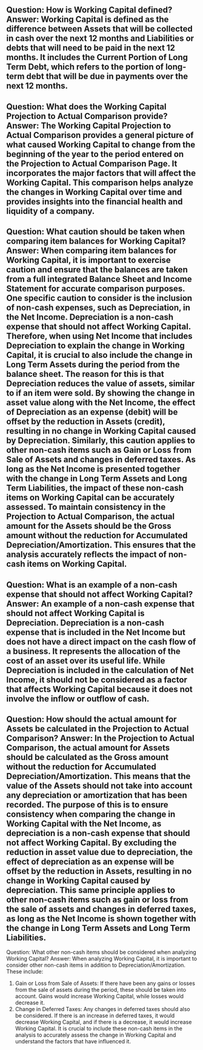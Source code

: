 Question: How is Working Capital defined?
Answer: Working Capital is defined as the difference between Assets that will be collected in cash over the next 12 months and Liabilities or debts that will need to be paid in the next 12 months. It includes the Current Portion of Long Term Debt, which refers to the portion of long-term debt that will be due in payments over the next 12 months.
---
Question: What does the Working Capital Projection to Actual Comparison provide?
Answer: The Working Capital Projection to Actual Comparison provides a general picture of what caused Working Capital to change from the beginning of the year to the period entered on the Projection to Actual Comparison Page. It incorporates the major factors that will affect the Working Capital. This comparison helps analyze the changes in Working Capital over time and provides insights into the financial health and liquidity of a company.
---
Question: What caution should be taken when comparing item balances for Working Capital?
Answer: When comparing item balances for Working Capital, it is important to exercise caution and ensure that the balances are taken from a full integrated Balance Sheet and Income Statement for accurate comparison purposes. 
One specific caution to consider is the inclusion of non-cash expenses, such as Depreciation, in the Net Income. Depreciation is a non-cash expense that should not affect Working Capital. Therefore, when using Net Income that includes Depreciation to explain the change in Working Capital, it is crucial to also include the change in Long Term Assets during the period from the balance sheet. 
The reason for this is that Depreciation reduces the value of assets, similar to if an item were sold. By showing the change in asset value along with the Net Income, the effect of Depreciation as an expense (debit) will be offset by the reduction in Assets (credit), resulting in no change in Working Capital caused by Depreciation.
Similarly, this caution applies to other non-cash items such as Gain or Loss from Sale of Assets and changes in deferred taxes. As long as the Net Income is presented together with the change in Long Term Assets and Long Term Liabilities, the impact of these non-cash items on Working Capital can be accurately assessed. 
To maintain consistency in the Projection to Actual Comparison, the actual amount for the Assets should be the Gross amount without the reduction for Accumulated Depreciation/Amortization. This ensures that the analysis accurately reflects the impact of non-cash items on Working Capital.
---
Question: What is an example of a non-cash expense that should not affect Working Capital?
Answer: An example of a non-cash expense that should not affect Working Capital is Depreciation. Depreciation is a non-cash expense that is included in the Net Income but does not have a direct impact on the cash flow of a business. It represents the allocation of the cost of an asset over its useful life. While Depreciation is included in the calculation of Net Income, it should not be considered as a factor that affects Working Capital because it does not involve the inflow or outflow of cash.
---
Question: How should the actual amount for Assets be calculated in the Projection to Actual Comparison?
Answer: In the Projection to Actual Comparison, the actual amount for Assets should be calculated as the Gross amount without the reduction for Accumulated Depreciation/Amortization. This means that the value of the Assets should not take into account any depreciation or amortization that has been recorded. The purpose of this is to ensure consistency when comparing the change in Working Capital with the Net Income, as depreciation is a non-cash expense that should not affect Working Capital. By excluding the reduction in asset value due to depreciation, the effect of depreciation as an expense will be offset by the reduction in Assets, resulting in no change in Working Capital caused by depreciation. This same principle applies to other non-cash items such as gain or loss from the sale of assets and changes in deferred taxes, as long as the Net Income is shown together with the change in Long Term Assets and Long Term Liabilities.
---
Question: What other non-cash items should be considered when analyzing Working Capital?
Answer: When analyzing Working Capital, it is important to consider other non-cash items in addition to Depreciation/Amortization. These include:
1. Gain or Loss from Sale of Assets: If there have been any gains or losses from the sale of assets during the period, these should be taken into account. Gains would increase Working Capital, while losses would decrease it.
2. Change in Deferred Taxes: Any changes in deferred taxes should also be considered. If there is an increase in deferred taxes, it would decrease Working Capital, and if there is a decrease, it would increase Working Capital.
It is crucial to include these non-cash items in the analysis to accurately assess the change in Working Capital and understand the factors that have influenced it.
